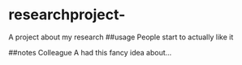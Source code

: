 # researchproject-
A project about my research
##usage 
People start to actually like it 

##notes 
Colleague A had this fancy idea about... 

